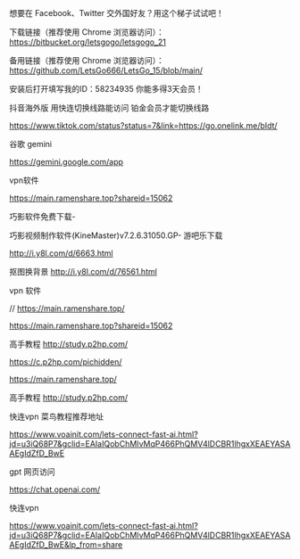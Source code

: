 想要在 Facebook、Twitter 交外国好友？用这个梯子试试吧！

下载链接（推荐使用 Chrome 浏览器访问）：https://bitbucket.org/letsgogo/letsgogo_21

备用链接（推荐使用 Chrome 浏览器访问）：https://github.com/LetsGo666/LetsGo_15/blob/main/

安装后打开填写我的ID：58234935 你能多得3天会员！

抖音海外版 用快连切换线路能访问 铂金会员才能切换线路

https://www.tiktok.com/status?status=7&link=https://go.onelink.me/bIdt/

谷歌 gemini

https://gemini.google.com/app

vpn软件

https://main.ramenshare.top?shareid=15062

巧影软件免费下载-

巧影视频制作软件(KineMaster)v7.2.6.31050.GP- 游吧乐下载

http://i.y8l.com/d/6663.html

抠图换背景 http://i.y8l.com/d/76561.html

vpn 软件

// https://main.ramenshare.top/

https://main.ramenshare.top?shareid=15062

高手教程 http://study.p2hp.com/

https://c.p2hp.com/pichidden/

https://main.ramenshare.top/

高手教程 http://study.p2hp.com/



快连vpn   菜鸟教程推荐地址

https://www.voainit.com/lets-connect-fast-ai.html?jd=u3iQ68P7&gclid=EAIaIQobChMIvMqP466PhQMV4lDCBR1lhgxXEAEYASAAEgIdZfD_BwE




gpt  网页访问

https://chat.openai.com/


快连vpn

https://www.voainit.com/lets-connect-fast-ai.html?jd=u3iQ68P7&gclid=EAIaIQobChMIvMqP466PhQMV4lDCBR1lhgxXEAEYASAAEgIdZfD_BwE&lp_from=share









